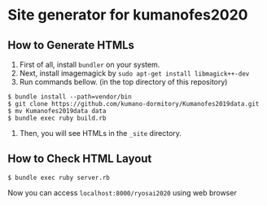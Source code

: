 # Site generator for kumanofes2020

## How to Generate HTMLs
1. First of all, install `bundler` on your system.
1. Next, install imagemagick by `sudo apt-get install libmagick++-dev`
1. Run commands bellow. (in the top directory of this repository)
```
$ bundle install --path=vendor/bin
$ git clone https://github.com/kumano-dormitory/Kumanofes2019data.git
$ mv Kumanofes2019data data
$ bundle exec ruby build.rb
```
1. Then, you will see HTMLs in the `_site` directory.

## How to Check HTML Layout
```
$ bundle exec ruby server.rb
```
Now you can access `localhost:8000/ryosai2020` using web browser
